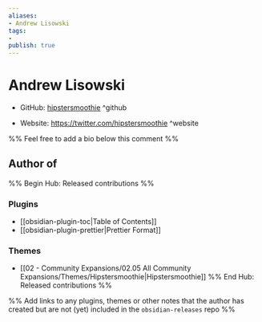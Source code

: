 ```yaml
---
aliases:
- Andrew Lisowski
tags:
- 
publish: true
---
```


# Andrew Lisowski

- GitHub: [hipstersmoothie](https://github.com/hipstersmoothie/) ^github
<!-- - Discord: `@` ^discord-->
- Website: <https://twitter.com/hipstersmoothie> ^website
<!-- - [[Publish sites|Publish site]]: ^publish-->

%% Feel free to add a bio below this comment %%


## Author of

%% Begin Hub: Released contributions %%
### Plugins
- [[obsidian-plugin-toc|Table of Contents]]
- [[obsidian-plugin-prettier|Prettier Format]]

### Themes
- [[02 - Community Expansions/02.05 All Community Expansions/Themes/Hipstersmoothie|Hipstersmoothie]]
%% End Hub: Released contributions %%

%% Add links to any plugins, themes or other notes that the author has created but are not (yet) included in the `obsidian-releases` repo %%

<!--
### Unlisted plugins

- 
-->

<!--
### Others

- 
-->

<!--
## Sponsor this author

- [[GitHub sponsors]]: [Sponsor @hipstersmoothie on GitHub Sponsors](https://github.com/sponsors/hipstersmoothie) ^github-sponsor
- [[Buy me a coffee]]: ^buy-me-a-coffee
- [[PayPal]]: ^paypal
- [[Patreon]]: ^patreon

-->

<!--
## Follow this author

- [[YouTube Channels|On YouTube]]: ^youtube
- Twitter: ^twitter
- ...
-->